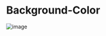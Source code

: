 # Background-Color
![image](https://github.com/user-attachments/assets/35588f43-a274-408a-8be8-6666811567aa)
